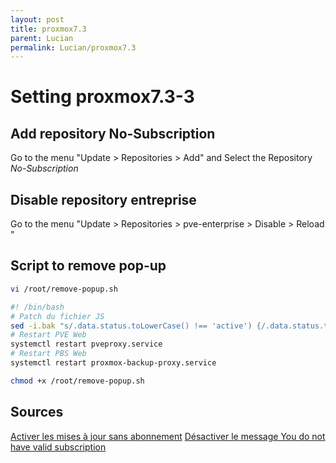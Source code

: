 ```yaml
---
layout: post
title: proxmox7.3
parent: Lucian
permalink: Lucian/proxmox7.3
---
```


# Setting proxmox7.3-3

## Add repository No-Subscription
Go to the menu "Update > Repositories > Add" and Select the Repository *No-Subscription*

## Disable repository entreprise
Go to the menu "Update > Repositories > pve-enterprise > Disable > Reload "

## Script to remove pop-up

```bash
vi /root/remove-popup.sh
```
```bash
#! /bin/bash
# Patch du fichier JS
sed -i.bak "s/.data.status.toLowerCase() !== 'active') {/.data.status.toLowerCase() !== 'active') { orig_cmd\(\); } else if ( false ) {/" /usr/share/javascript/proxmox-widget-toolkit/proxmoxlib.js
# Restart PVE Web
systemctl restart pveproxy.service
# Restart PBS Web
systemctl restart proxmox-backup-proxy.service
```
```bash
chmod +x /root/remove-popup.sh
```

## Sources
[Activer les mises à jour sans abonnement](https://youtu.be/jwwNLBoSk3c)
[Désactiver le message You do not have valid subscription](https://www.linuxtricks.fr/wiki/proxmox-desactiver-le-message-you-do-not-have-valid-subscription)
